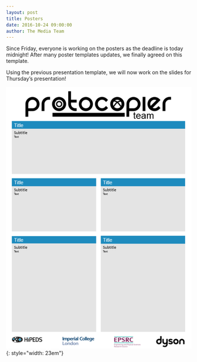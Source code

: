 ```yaml
---
layout: post
title: Posters
date: 2016-10-24 09:00:00
author: The Media Team
---
```

Since Friday, everyone is working on the posters as the deadline is today midnight! After many poster templates updates, we finally agreed on this template. 

Using the previous presentation template, we will now work on the slides for Thursday’s presentation!

![image](/img/blog/2401.png){: style="width: 23em"}
